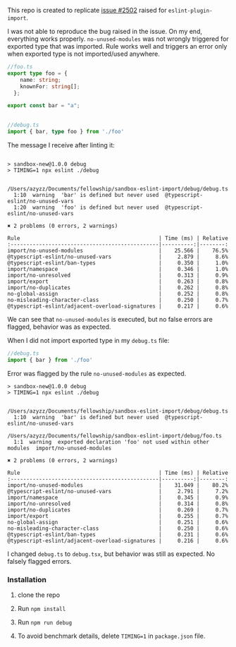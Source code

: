 This repo is created to replicate [issue #2502](https://github.com/import-js/eslint-plugin-import/issues/2502) raised for `eslint-plugin-import`.

I was not able to reproduce the bug raised in the issue. On my end, everything works properly. `no-unused-modules` was not wrongly triggered for exported type that was imported. Rule works well and triggers an error only when exported type is not imported/used anywhere.

```typescript
//foo.ts
export type foo = {
    name: string;
    knownFor: string[];
  };

export const bar = "a";
  
```

```typescript
//debug.ts
import { bar, type foo } from './foo'
```

The message I receive after linting it:

```

> sandbox-new@1.0.0 debug
> TIMING=1 npx eslint ./debug


/Users/azyzz/Documents/fellowship/sandbox-eslint-import/debug/debug.ts
  1:10  warning  'bar' is defined but never used  @typescript-eslint/no-unused-vars
  1:20  warning  'foo' is defined but never used  @typescript-eslint/no-unused-vars

✖ 2 problems (0 errors, 2 warnings)

Rule                                            | Time (ms) | Relative
:-----------------------------------------------|----------:|--------:
import/no-unused-modules                        |    25.566 |    76.5%
@typescript-eslint/no-unused-vars               |     2.879 |     8.6%
@typescript-eslint/ban-types                    |     0.350 |     1.0%
import/namespace                                |     0.346 |     1.0%
import/no-unresolved                            |     0.313 |     0.9%
import/export                                   |     0.263 |     0.8%
import/no-duplicates                            |     0.262 |     0.8%
no-global-assign                                |     0.252 |     0.8%
no-misleading-character-class                   |     0.250 |     0.7%
@typescript-eslint/adjacent-overload-signatures |     0.217 |     0.6%
```

We can see that `no-unused-modules` is executed, but no false errors are flagged, behavior was as expected.

When I did not import exported type in my `debug.ts` file:

```typescript
//debug.ts
import { bar } from './foo'
```

Error was flagged by the rule `no-unused-modules` as expected.

```
> sandbox-new@1.0.0 debug
> TIMING=1 npx eslint ./debug


/Users/azyzz/Documents/fellowship/sandbox-eslint-import/debug/debug.ts
  1:10  warning  'bar' is defined but never used  @typescript-eslint/no-unused-vars

/Users/azyzz/Documents/fellowship/sandbox-eslint-import/debug/foo.ts
  1:1  warning  exported declaration 'foo' not used within other modules  import/no-unused-modules

✖ 2 problems (0 errors, 2 warnings)

Rule                                            | Time (ms) | Relative
:-----------------------------------------------|----------:|--------:
import/no-unused-modules                        |    31.049 |    80.2%
@typescript-eslint/no-unused-vars               |     2.791 |     7.2%
import/namespace                                |     0.345 |     0.9%
import/no-unresolved                            |     0.314 |     0.8%
import/no-duplicates                            |     0.269 |     0.7%
import/export                                   |     0.255 |     0.7%
no-global-assign                                |     0.251 |     0.6%
no-misleading-character-class                   |     0.250 |     0.6%
@typescript-eslint/ban-types                    |     0.231 |     0.6%
@typescript-eslint/adjacent-overload-signatures |     0.216 |     0.6%
```

I changed `debug.ts` to `debug.tsx`, but behavior was still as expected. No falsely flagged errors. 


### Installation

1) clone the repo

2) Run `npm install`

3) Run `npm run debug`

4) To avoid benchmark details, delete `TIMING=1` in `package.json` file.

